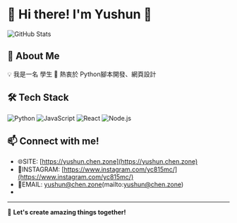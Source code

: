 # 🌟 Hi there! I'm Yushun 👋

![GitHub Stats](https://github-readme-stats.vercel.app/api?username=YC815&show_icons=true&theme=radical)

## 🚀 About Me
💡 我是一名 學生
🔭 熱衷於 Python腳本開發、網頁設計

## 🛠 Tech Stack
![Python](https://img.shields.io/badge/Python-3776AB?style=flat&logo=python&logoColor=white)
![JavaScript](https://img.shields.io/badge/JavaScript-F7DF1E?style=flat&logo=javascript&logoColor=black)
![React](https://img.shields.io/badge/React-61DAFB?style=flat&logo=react&logoColor=black)
![Node.js](https://img.shields.io/badge/Node.js-339933?style=flat&logo=node.js&logoColor=white)

## 📫 Connect with me!
- 🌐SITE: [https://yushun.chen.zone](https://yushun.chen.zone)
- 📸INSTAGRAM: [https://www.instagram.com/yc815mc/](https://www.instagram.com/yc815mc/)
- 📧EMAIL: yushun@chen.zone(mailto:yushun@chen.zone)
- [📞PHONE]: [+886-906-781-585](tel:+886906781585)

---
🚀 **Let's create amazing things together!**
